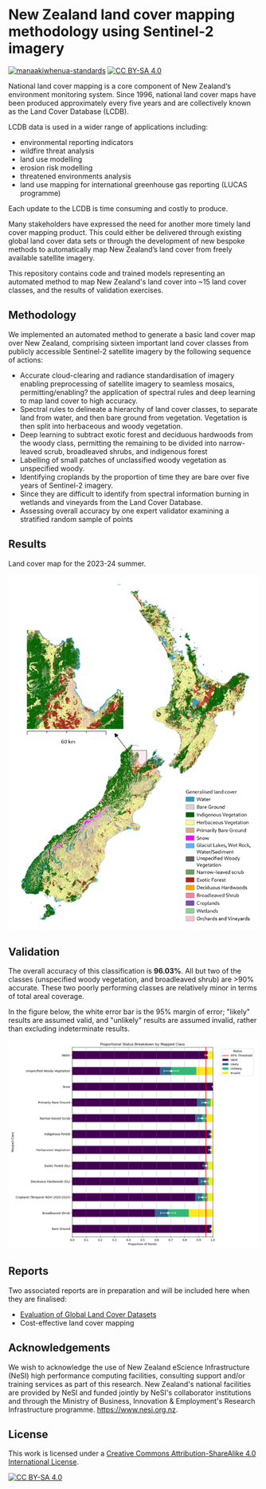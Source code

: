 # New Zealand land cover mapping methodology using Sentinel-2 imagery

[![manaakiwhenua-standards](https://github.com/manaakiwhenua/sentinel2-landcover-nz/workflows/manaakiwhenua-standards/badge.svg)](https://github.com/manaakiwhenua/manaakiwhenua-standards)
[![CC BY-SA 4.0][cc-by-sa-shield]][cc-by-sa]

National land cover mapping is a core component of New Zealand‘s environment monitoring system.  Since 1996, national land cover maps have been produced approximately every five years and are collectively known as the Land Cover Database (LCDB).   

LCDB data is used in a wider range of applications including: 

- environmental reporting indicators 
- wildfire threat analysis 
- land use modelling 
- erosion risk modelling 
- threatened environments analysis 
- land use mapping for international greenhouse gas reporting (LUCAS programme)

Each update to the LCDB is time consuming and costly to produce. 

Many stakeholders have expressed the need for another more timely land cover mapping product.  This could either be delivered through existing global land cover data sets or through the development of new bespoke methods to automatically map New Zealand’s land cover from freely available satellite imagery. 

This repository contains code and trained models representing an automated method to map New Zealand's land cover into ~15 land cover classes, and the results of validation exercises. 

## Methodology

We implemented an automated method to generate a basic land cover map over New Zealand, comprising sixteen important land cover classes from publicly accessible Sentinel-2 satellite imagery by the following sequence of actions:

- Accurate cloud-clearing and radiance standardisation of imagery enabling preprocessing of satellite imagery to seamless mosaics, permitting/enabling? the application of spectral rules and deep learning to map land cover to high accuracy.
- Spectral rules to delineate a hierarchy of land cover classes, to separate land from water, and then bare ground from vegetation. Vegetation is then split into herbaceous and woody vegetation.
- Deep learning to subtract exotic forest and deciduous hardwoods from the woody class, permitting the remaining to be divided into narrow-leaved scrub, broadleaved shrubs, and indigenous forest
- Labelling of small patches of unclassified woody vegetation as unspecified woody.
- Identifying croplands by the proportion of time they are bare over five years of Sentinel-2 imagery.
- Since they are difficult to identify from spectral information burning in wetlands and vineyards from the Land Cover Database.
- Assessing overall accuracy by one expert validator examining a stratified random sample of points

## Results

Land cover map for the 2023-24 summer.

![Classified land cover map](figs/NZ_BLC_2324.png)

## Validation

The overall accuracy of this classification is **96.03%**. All but two of the classes (unspecified woody vegetation, and broadleaved shrub) are >90% accurate. These two poorly performing classes are relatively minor in terms of total areal coverage.

In the figure below, the white error bar is the 95% margin of error; "likely" results are assumed valid, and "unlikely" results are assumed invalid, rather than excluding indeterminate results.

![Validation results by class](figs/proportional_class_status_breakdown_with_moe.png)

## Reports

<!-- TODO -->

Two associated reports are in preparation and will be included here when they are finalised:

- [Evaluation of Global Land Cover Datasets](./docs/Evaluation%20of%20Global%20Land%20Cover%20Datasets.pdf)
- Cost-effective land cover mapping

## Acknowledgements

We wish to acknowledge the use of New Zealand eScience Infrastructure (NeSI) high performance computing facilities, consulting support and/or training services as part of this research. New Zealand's national facilities are provided by NeSI and funded jointly by NeSI's collaborator institutions and through the Ministry of Business, Innovation & Employment's Research Infrastructure programme. https://www.nesi.org.nz. 

## License

This work is licensed under a
[Creative Commons Attribution-ShareAlike 4.0 International License][cc-by-sa].

[![CC BY-SA 4.0][cc-by-sa-image]][cc-by-sa]

[cc-by-sa]: http://creativecommons.org/licenses/by-sa/4.0/
[cc-by-sa-image]: https://licensebuttons.net/l/by-sa/4.0/88x31.png
[cc-by-sa-shield]: https://img.shields.io/badge/License-CC%20BY--SA%204.0-lightgrey.svg